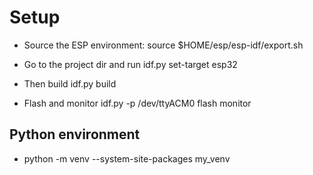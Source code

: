 # Setup #
- Source the ESP environment:
source $HOME/esp/esp-idf/export.sh

- Go to the project dir and run
idf.py set-target esp32

- Then build
idf.py build

- Flash and monitor
idf.py -p /dev/ttyACM0 flash monitor

## Python environment
- python -m venv --system-site-packages my_venv